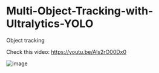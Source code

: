 # Multi-Object-Tracking-with-Ultralytics-YOLO
Object tracking

Check this video: https://youtu.be/Als2rO00Dx0

![image](https://github.com/AarohiSingla/Multi-Object-Tracking-with-Ultralytics-YOLO/assets/60029146/8c42d075-0105-495b-b755-399a6b11d200)
